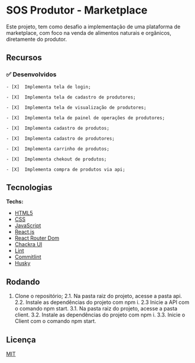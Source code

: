 # SOS Produtor - Marketplace

Este projeto, tem como desafio a implementação de uma plataforma de marketplace, com foco na venda de alimentos naturais e orgânicos, diretamente do produtor.


## Recursos

### ✅  Desenvolvidos

    - [X]  Implementa tela de login;

    - [X]  Implementa tela de cadastro de produtores;

    - [X]  Implementa tela de visualização de produtores;

    - [X]  Implementa tela de painel de operações de produtores;

    - [X]  Implementa cadastro de produtos;

    - [X]  Implementa cadastro de produtores;

    - [X]  Implementa carrinho de produtos;

    - [X]  Implementa chekout de produtos;

    - [X]  Implementa compra de produtos via api;


## Tecnologias

**Techs:**
- [HTML5](https://developer.mozilla.org/en-US/docs/Glossary/HTML5)
- [CSS](https://developer.mozilla.org/en-US/docs/Glossary/css)
- [JavaScript](https://developer.mozilla.org/en-US/docs/Glossary/JavaScript)
- [React.js](https://reactjs.org/docs/getting-started.html)
- [React Router Dom](https://reactrouter.com/web/guides/quick-start)
- [Chackra UI](https://chakra-ui.com/docs/getting-started)
- [Lint](https://www.npmjs.com/package/lint)
- [Commitlint](https://www.npmjs.com/package/commitlint)
- [Husky](https://www.npmjs.com/package/husky)


## Rodando

1. Clone o repositório;
2.1. Na pasta raiz do projeto, acesse a pasta api.
2.2. Instale as dependências do projeto com npm i.
2.3 Inicie a API com o comando npm start.
3.1. Na pasta raiz do projeto, acesse a pasta client.
3.2. Instale as dependências do projeto com npm i.
3.3. Inicie o Client com o comando npm start.

## Licença

[MIT](https://choosealicense.com/licenses/mit/)
